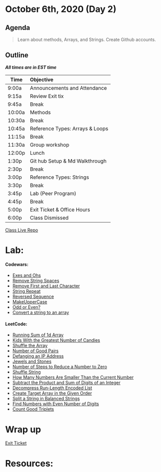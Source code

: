 # October 6th, 2020 (Day 2)

## Agenda
> Learn about methods, Arrays, and Strings.
> Create Github accounts.

## Outline
_**All times are in EST time**_

| Time   | Objective                        |
| -------|:---------------------------------|
| 9:00a  | Announcements and Attendance     |
| 9:15a  | Review Exit tix                  |
| 9:45a  | Break                            |
| 10:00a | Methods                          |
| 10:30a | Break                            |
| 10:45a | Reference Types: Arrays & Loops  |
| 11:15a | Break                            |
| 11:30a | Group workshop                   |
| 12:00p | Lunch                            |
| 1:30p  | Git hub Setup & Md Walkthrough   | 
| 2:30p  | Break                            |
| 3:00p  | Reference Types: Strings         |
| 3:30p  | Break                            |
| 3:45p  | Lab (Peer Program)               |
| 4:45p  | Break                            |
| 5:00p  | Exit Ticket & Office Hours       |
| 6:00p  | Class Dismissed                  |


[Class Live Repo](https://repl.it/@SayeedJoseph/Class-Repo-Notes)

# Lab: 

#### Codewars: 
- [Exes and Ohs](https://www.codewars.com/kata/55908aad6620c066bc00002a/train/java)
- [Remove String Spaces](https://www.codewars.com/kata/57eae20f5500ad98e50002c5/train/java)
- [Remove First and Last Character](https://www.codewars.com/kata/56bc28ad5bdaeb48760009b0/train/java)
- [String Repeat](https://www.codewars.com/kata/57a0e5c372292dd76d000d7e/train/java)
- [Reversed Sequence](https://www.codewars.com/kata/5a00e05cc374cb34d100000d/train/java)
- [MakeUpperCase](https://www.codewars.com/kata/57a0556c7cb1f31ab3000ad7/train/java)
- [Odd or Even?](https://www.codewars.com/kata/5949481f86420f59480000e7/train/java)
- [Convert a string to an array](https://www.codewars.com/kata/57e76bc428d6fbc2d500036d/train/java)

#### LeetCode: 
- [Running Sum of 1d Array](https://leetcode.com/problems/running-sum-of-1d-array/)
- [Kids With the Greatest Number of Candies](https://leetcode.com/problems/kids-with-the-greatest-number-of-candies/)
- [Shuffle the Array](https://leetcode.com/problems/shuffle-the-array/)
- [Number of Good Pairs](https://leetcode.com/problems/number-of-good-pairs/)
- [Defanging an IP Address](https://leetcode.com/problems/defanging-an-ip-address/)
- [Jewels and Stones](https://leetcode.com/problems/jewels-and-stones/)
- [Number of Steps to Reduce a Number to Zero](https://leetcode.com/problems/number-of-steps-to-reduce-a-number-to-zero/)
- [Shuffle String](https://leetcode.com/problems/shuffle-string/)
- [How Many Numbers Are Smaller Than the Current Number](https://leetcode.com/problems/how-many-numbers-are-smaller-than-the-current-number/)
- [Subtract the Product and Sum of Digits of an Integer](https://leetcode.com/problems/subtract-the-product-and-sum-of-digits-of-an-integer/)
- [Decompress Run-Length Encoded List](https://leetcode.com/problems/decompress-run-length-encoded-list/)
- [Create Target Array in the Given Order](https://leetcode.com/problems/create-target-array-in-the-given-order/)
- [Split a String in Balanced Strings](https://leetcode.com/problems/split-a-string-in-balanced-strings/)
- [Find Numbers with Even Number of Digits](https://leetcode.com/problems/find-numbers-with-even-number-of-digits/)
- [Count Good Triplets](https://leetcode.com/problems/count-good-triplets/)

# Wrap up

[Exit Ticket](https://forms.gle/UGwPy6vkvpqnqpUF6)

# Resources:
